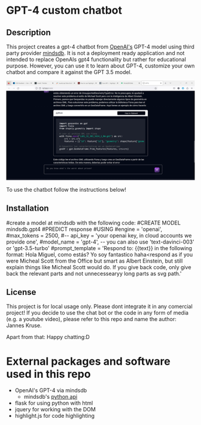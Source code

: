 # GPT-4 custom chatbot

## Description
This project creates a gpt-4 chatbot from [OpenAI's](https://github.com/openai) GPT-4 model using third party provider [mindsdb](https://mindsdb.com). It is not a deployment ready application and not intended to replace OpenAIs gpt4 functionality but rather for educational purpose. However, you can use it to learn about GPT-4, customize your own chatbot and compare it against the GPT 3.5 model.

![](example.png)

To use the chatbot follow the instructions below!

## Installation


#create a model at mindsdb with the following code:
#CREATE MODEL mindsdb.gpt4
#PREDICT response
#USING
#engine = 'openai',
#max_tokens = 2500,
#-- api_key = 'your openai key, in cloud accounts we provide one',
#model_name = 'gpt-4', -- you can also use 'text-davinci-003' or 'gpt-3.5-turbo'
#prompt_template = 'Respond to: {{text}} in the following format: Hola Miguel, como estás? Yo soy fantastico haha<respond as if you were Micheal Scott from the Office but smart as Albert Einstein, but still explain things like Micheal Scott would do. If you give back code, only give back the relevant parts and not unnecessearyy long parts as svg path.'



## License
This project is for local usage only. Please dont integrate it in any comercial project! If you decide to use the chat bot or the code in any form of media (e.g. a youtube video), please refer to this repo and name the author: Jannes Kruse.

Apart from that: Happy chatting:D


# External packages and software used in this repo

- OpenAI's GPT-4 via mindsdb
    - mindsdb's [python api](https://docs.mindsdb.com/sdk/python-sdk)
- flask for using python with html
- jquery for working with the DOM
- highlight.js for code highlighting
